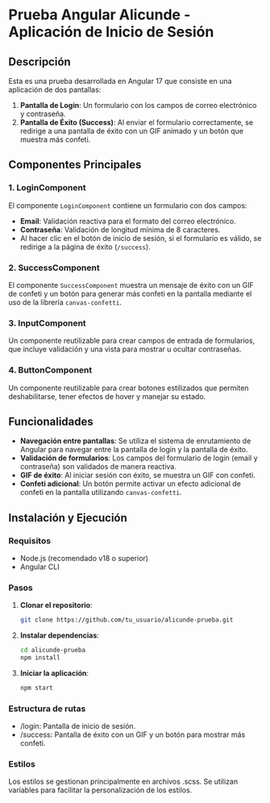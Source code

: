 # Prueba Angular Alicunde - Aplicación de Inicio de Sesión

## Descripción

Esta es una prueba desarrollada en Angular 17 que consiste en una aplicación de dos pantallas:

1. **Pantalla de Login**: Un formulario con los campos de correo electrónico y contraseña.
2. **Pantalla de Éxito (Success)**: Al enviar el formulario correctamente, se redirige a una pantalla de éxito con un GIF animado y un botón que muestra más confeti.

## Componentes Principales

### 1. **LoginComponent**
El componente `LoginComponent` contiene un formulario con dos campos:
- **Email**: Validación reactiva para el formato del correo electrónico.
- **Contraseña**: Validación de longitud mínima de 8 caracteres.
- Al hacer clic en el botón de inicio de sesión, si el formulario es válido, se redirige a la página de éxito (`/success`).

### 2. **SuccessComponent**
El componente `SuccessComponent` muestra un mensaje de éxito con un GIF de confeti y un botón para generar más confeti en la pantalla mediante el uso de la librería `canvas-confetti`.

### 3. **InputComponent**
Un componente reutilizable para crear campos de entrada de formularios, que incluye validación y una vista para mostrar u ocultar contraseñas.

### 4. **ButtonComponent**
Un componente reutilizable para crear botones estilizados que permiten deshabilitarse, tener efectos de hover y manejar su estado.

## Funcionalidades

- **Navegación entre pantallas**: Se utiliza el sistema de enrutamiento de Angular para navegar entre la pantalla de login y la pantalla de éxito.
- **Validación de formularios**: Los campos del formulario de login (email y contraseña) son validados de manera reactiva.
- **GIF de éxito**: Al iniciar sesión con éxito, se muestra un GIF con confeti.
- **Confeti adicional**: Un botón permite activar un efecto adicional de confeti en la pantalla utilizando `canvas-confetti`.

## Instalación y Ejecución

### Requisitos
- Node.js (recomendado v18 o superior)
- Angular CLI

### Pasos

1. **Clonar el repositorio**:
   ```bash
   git clone https://github.com/tu_usuario/alicunde-prueba.git

2. **Instalar dependencias**:
   ```bash 
   cd alicunde-prueba
   npm install

3. **Iniciar la aplicación**:
   ```bash 
   npm start

### Estructura de rutas
- /login: Pantalla de inicio de sesión.
- /success: Pantalla de éxito con un GIF y un botón para mostrar más confeti.

### Estilos
Los estilos se gestionan principalmente en archivos .scss. Se utilizan variables para facilitar la personalización de los estilos.
